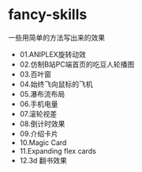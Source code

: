 # fancy-skills
一些用简单的方法写出来的效果

* 01.ANIPLEX旋转动效
* 02.仿制B站PC端首页的吃豆人轮播图
* 03.百叶窗
* 04.始终飞向鼠标的飞机
* 05.瀑布流布局
* 06.手机电量
* 07.滚轮视差
* 08.倒计时效果
* 09.介绍卡片
* 10.Magic Card
* 11.Expanding flex cards
* 12.3d 翻书效果
